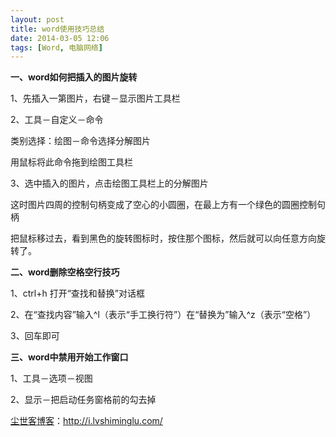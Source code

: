```yaml
---
layout: post
title: word使用技巧总结
date: 2014-03-05 12:06
tags: [Word, 电脑网络]
---
```

<strong>一、word如何把插入的图片旋转</strong>

1、先插入一第图片，右键－显示图片工具栏

2、工具－自定义－命令

类别选择：绘图－命令选择分解图片

用鼠标将此命令拖到绘图工具栏

3、选中插入的图片，点击绘图工具栏上的分解图片

这时图片四周的控制句柄变成了空心的小圆圈，在最上方有一个绿色的圆圈控制句柄

把鼠标移过去，看到黑色的旋转图标时，按住那个图标，然后就可以向任意方向旋转了。

<strong>二、word删除空格空行技巧</strong>

1、ctrl+h 打开“查找和替换”对话框

2、在“查找内容”输入^l（表示“手工换行符”）在“替换为”输入^z（表示“空格”）

3、回车即可

<strong>三、word中禁用开始工作窗口</strong>

1、工具－选项－视图

2、显示－把启动任务窗格前的勾去掉


<a href="http://i.lvshiminglu.com/">尘世客博客</a>：<a href="http://i.lvshiminglu.com/">http://i.lvshiminglu.com/</a>

